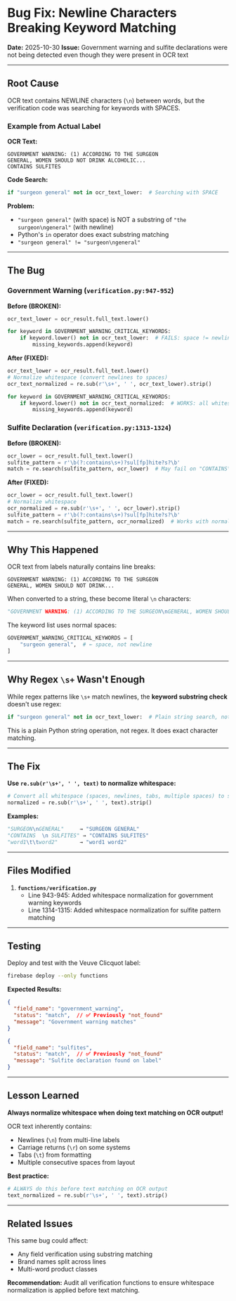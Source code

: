 # Bug Fix: Newline Characters Breaking Keyword Matching

**Date:** 2025-10-30
**Issue:** Government warning and sulfite declarations were not being detected even though they were present in OCR text

---

## Root Cause

OCR text contains NEWLINE characters (`\n`) between words, but the verification code was searching for keywords with SPACES.

### Example from Actual Label

**OCR Text:**
```
GOVERNMENT WARNING: (1) ACCORDING TO THE SURGEON
GENERAL, WOMEN SHOULD NOT DRINK ALCOHOLIC...
CONTAINS SULFITES
```

**Code Search:**
```python
if "surgeon general" not in ocr_text_lower:  # Searching with SPACE
```

**Problem:**
- `"surgeon general"` (with space) is NOT a substring of `"the surgeon\ngeneral"` (with newline)
- Python's `in` operator does exact substring matching
- `"surgeon general" != "surgeon\ngeneral"`

---

## The Bug

### Government Warning (`verification.py:947-952`)

**Before (BROKEN):**
```python
ocr_text_lower = ocr_result.full_text.lower()

for keyword in GOVERNMENT_WARNING_CRITICAL_KEYWORDS:
    if keyword.lower() not in ocr_text_lower:  # FAILS: space != newline
        missing_keywords.append(keyword)
```

**After (FIXED):**
```python
ocr_text_lower = ocr_result.full_text.lower()
# Normalize whitespace (convert newlines to spaces)
ocr_text_normalized = re.sub(r'\s+', ' ', ocr_text_lower).strip()

for keyword in GOVERNMENT_WARNING_CRITICAL_KEYWORDS:
    if keyword.lower() not in ocr_text_normalized:  # WORKS: all whitespace is spaces
        missing_keywords.append(keyword)
```

### Sulfite Declaration (`verification.py:1313-1324`)

**Before (BROKEN):**
```python
ocr_lower = ocr_result.full_text.lower()
sulfite_pattern = r'\b(?:contains\s+)?sul[fp]hite?s?\b'
match = re.search(sulfite_pattern, ocr_lower)  # May fail on "CONTAINS\nSULFITES"
```

**After (FIXED):**
```python
ocr_lower = ocr_result.full_text.lower()
# Normalize whitespace
ocr_normalized = re.sub(r'\s+', ' ', ocr_lower).strip()
sulfite_pattern = r'\b(?:contains\s+)?sul[fp]hite?s?\b'
match = re.search(sulfite_pattern, ocr_normalized)  # Works with normalized text
```

---

## Why This Happened

OCR text from labels naturally contains line breaks:
```
GOVERNMENT WARNING: (1) ACCORDING TO THE SURGEON
GENERAL, WOMEN SHOULD NOT DRINK...
```

When converted to a string, these become literal `\n` characters:
```python
"GOVERNMENT WARNING: (1) ACCORDING TO THE SURGEON\nGENERAL, WOMEN SHOULD NOT DRINK..."
```

The keyword list uses normal spaces:
```python
GOVERNMENT_WARNING_CRITICAL_KEYWORDS = [
    "surgeon general",  # ← space, not newline
]
```

---

## Why Regex `\s+` Wasn't Enough

While regex patterns like `\s+` match newlines, the **keyword substring check** doesn't use regex:

```python
if "surgeon general" not in ocr_text_lower:  # Plain string search, not regex!
```

This is a plain Python string operation, not regex. It does exact character matching.

---

## The Fix

**Use `re.sub(r'\s+', ' ', text)` to normalize whitespace:**

```python
# Convert all whitespace (spaces, newlines, tabs, multiple spaces) to single spaces
normalized = re.sub(r'\s+', ' ', text).strip()
```

**Examples:**
```python
"SURGEON\nGENERAL"     → "SURGEON GENERAL"
"CONTAINS  \n SULFITES" → "CONTAINS SULFITES"
"word1\t\tword2"       → "word1 word2"
```

---

## Files Modified

1. **`functions/verification.py`**
   - Line 943-945: Added whitespace normalization for government warning keywords
   - Line 1314-1315: Added whitespace normalization for sulfite pattern matching

---

## Testing

Deploy and test with the Veuve Clicquot label:

```bash
firebase deploy --only functions
```

**Expected Results:**
```json
{
  "field_name": "government_warning",
  "status": "match",  // ✅ Previously "not_found"
  "message": "Government warning matches"
}

{
  "field_name": "sulfites",
  "status": "match",  // ✅ Previously "not_found"
  "message": "Sulfite declaration found on label"
}
```

---

## Lesson Learned

**Always normalize whitespace when doing text matching on OCR output!**

OCR text inherently contains:
- Newlines (`\n`) from multi-line labels
- Carriage returns (`\r`) on some systems
- Tabs (`\t`) from formatting
- Multiple consecutive spaces from layout

**Best practice:**
```python
# ALWAYS do this before text matching on OCR output
text_normalized = re.sub(r'\s+', ' ', text).strip()
```

---

## Related Issues

This same bug could affect:
- Any field verification using substring matching
- Brand names split across lines
- Multi-word product classes

**Recommendation:** Audit all verification functions to ensure whitespace normalization is applied before text matching.
